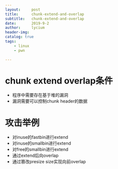 ```yaml
---
layout:     post
title:      chunk-extend-and-overlap
subtitle:   chunk-extend-and-overlap
date:       2019-9-2
author:     lycium
header-img: 
catalog: true
tags:
    - linux
    - pwn
    
---
```



# chunk extend overlap条件
- 程序中需要存在基于堆的漏洞
- 漏洞需要可以控制chunk header的数据


# 攻击举例
- 对inuse的fastbin进行extend
- 对inuse的smallbin进行extend
- 对free的smallbin进行extend
- 通过extend后向overlap
- 通过篡改presize size实现向前overlap
